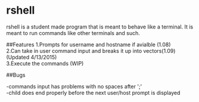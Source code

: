 # rshell
rshell is a student made program that is meant to behave like a terminal. It is meant to run commands like other terminals and such.

##Features
1.Prompts for username and hostname if avialble (1.08)  
2.Can take in user command input and breaks it up into vectors(1.09)  (Updated 4/13/2015)  
3.Execute the commands (WIP)  

##Bugs

-commands input has problems with no spaces after ';'  
-child does end properly before the next user/host prompt is displayed

